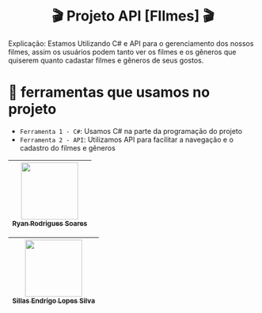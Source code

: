 <h1 align="center"> 🎬 Projeto API [FIlmes] 🎬 </h1>

Explicação: Estamos Utilizando C# e API para o gerenciamento dos nossos filmes, assim os usuários podem tanto ver os filmes e os gêneros que quiserem quanto cadastar filmes e gêneros de seus gostos.


# :hammer: ferramentas que usamos no projeto

- `Ferramenta 1 - C#`: Usamos C# na parte da programação do projeto
- `Ferramenta 2 - API`: Utilizamos API para facilitar a navegação e o cadastro do filmes e gêneros

| [<img loading="lazy" src="https://avatars.githubusercontent.com/u/160086543?v=4" width=115><br><sub>Ryan Rodrigues Soares</sub>]((https://github.com/ryanrsoare))
|:---: |

| [<img loading="lazy" src="https://avatars.githubusercontent.com/u/171977795?v=4" width=115><br><sub>Sillas Endrigo Lopes Silva</sub>]((https://github.com/Sillocazord))
| :---: |
